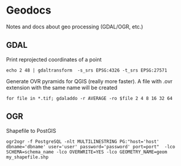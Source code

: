 Geodocs
=======

Notes and docs about geo processing (GDAL/OGR, etc.)


GDAL
----

Print reprojected coordinates of a point

```
echo 2 48 | gdaltransform  -s_srs EPSG:4326 -t_srs EPSG:27571
```

Generate OVR pyramids for QGIS (really more faster). A file with .ovr extension with the same name will be created

```
for file in *.tif; gdaladdo -r AVERAGE -ro $file 2 4 8 16 32 64
```

OGR
----

Shapefile to PostGIS
```
ogr2ogr -f PostgreSQL -nlt MULTILINESTRING PG:"host='host' dbname='dbname' user='user' password='password' port=port"  -lco SCHEMA=schema_name -lco OVERWRITE=YES -lco GEOMETRY_NAME=geom my_shapefile.shp
```
